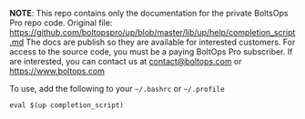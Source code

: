 <!-- note marker start -->
**NOTE**: This repo contains only the documentation for the private BoltsOps Pro repo code.
Original file: https://github.com/boltopspro/up/blob/master/lib/up/help/completion_script.md
The docs are publish so they are available for interested customers.
For access to the source code, you must be a paying BoltOps Pro subscriber.
If are interested, you can contact us at contact@boltops.com or https://www.boltops.com

<!-- note marker end -->

To use, add the following to your `~/.bashrc` or `~/.profile`

    eval $(up completion_script)
